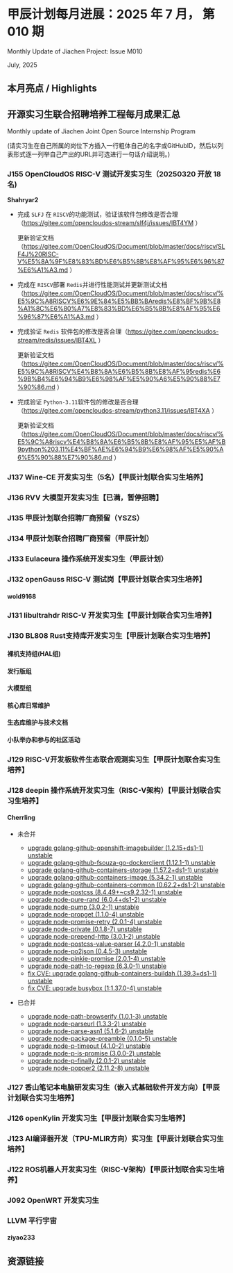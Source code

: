 # 甲辰计划每月进展：2025 年 7 月， 第 010 期

Monthly Update of Jiachen Project: Issue M010

July, 2025

## 本月亮点 / Highlights

## 开源实习生联合招聘培养工程每月成果汇总

Monthly update of Jiachen Joint Open Source Internship Program

(请实习生在自己所属的岗位下方插入一行粗体自己的名字或GitHubID，然后以列表形式逐一列举自己产出的URL并可选进行一句话介绍说明。)

### J155 OpenCloudOS RISC-V 测试开发实习生（20250320 开放 18 名)

**Shahryar2**

- 完成 `SLFJ` 在 `RISCV`的功能测试，验证该软件包修改是否合理 （https://gitee.com/opencloudos-stream/slf4j/issues/IBT4YM ）

  更新验证文档（https://gitee.com/OpenCloudOS/Document/blob/master/docs/riscv/SLF4J%20RISC-V%E5%8A%9F%E8%83%BD%E6%B5%8B%E8%AF%95%E6%96%87%E6%A1%A3.md ）

- 完成在 `RISCV`部署 `Redis`并进行性能测试并更新测试文档（https://gitee.com/OpenCloudOS/Document/blob/master/docs/riscv/%E5%9C%A8RISCV%E6%9E%84%E5%BB%BAredis%E8%BF%9B%E8%A1%8C%E6%80%A7%E8%83%BD%E6%B5%8B%E8%AF%95%E6%96%87%E6%A1%A3.md ）

- 完成验证 `Redis` 软件包的修改是否合理（https://gitee.com/opencloudos-stream/redis/issues/IBT4XL ）

  更新验证文档（https://gitee.com/OpenCloudOS/Document/blob/master/docs/riscv/%E5%9C%A8RISCV%E4%B8%8A%E6%B5%8B%E8%AF%95redis%E6%9B%B4%E6%94%B9%E6%98%AF%E5%90%A6%E5%90%88%E7%90%86.md ）

- 完成验证 `Python-3.11`软件包的修改是否合理（https://gitee.com/opencloudos-stream/python3.11/issues/IBT4XA ）

  更新验证文档（https://gitee.com/OpenCloudOS/Document/blob/master/docs/riscv/%E5%9C%A8riscv%E4%B8%8A%E6%B5%8B%E8%AF%95%E5%AF%B9python%203.11%E4%BF%AE%E6%94%B9%E6%98%AF%E5%90%A6%E5%90%88%E7%90%86.md ）

### J137  Wine-CE 开发实习生（5名）【甲辰计划联合实习生培养】

### J136 RVV 大模型开发实习生【已满，暂停招聘】

### J135 甲辰计划联合招聘厂商预留（YSZS）

### J134 甲辰计划联合招聘厂商预留（甲辰计划）

### J133 Eulaceura 操作系统开发实习生（甲辰计划）

### J132 openGauss RISC-V 测试岗【甲辰计划联合实习生培养】

#### wold9168

### J131 libultrahdr RISC-V 开发实习生【甲辰计划联合实习生培养】

### J130 BL808 Rust支持库开发实习生【甲辰计划联合实习生培养】

#### 裸机支持组(HAL组)

#### 发行版组

#### 大模型组

#### 核心库日常维护

#### 生态库维护与技术文档

#### 小队举办和参与的社区活动

### J129 RISC-V开发板软件生态联合观测实习生【甲辰计划联合实习生培养】

### J128 deepin 操作系统开发实习生（RISC-V架构）【甲辰计划联合实习生培养】

#### Cherrling

* 未合并
  * [upgrade golang-github-openshift-imagebuilder (1.2.15+ds1-1) unstable](https://github.com/deepin-community/golang-github-openshift-imagebuilder/pull/2)
  * [upgrade golang-github-fsouza-go-dockerclient (1.12.1-1) unstable](https://github.com/deepin-community/golang-github-fsouza-go-dockerclient/pull/2)
  * [upgrade golang-github-containers-storage (1.57.2+ds1-1) unstable](https://github.com/deepin-community/golang-github-containers-storage/pull/3)
  * [upgrade golang-github-containers-image (5.34.2-1) unstable](https://github.com/deepin-community/golang-github-containers-image/pull/2)
  * [upgrade golang-github-containers-common (0.62.2+ds1-2) unstable](https://github.com/deepin-community/golang-github-containers-common/pull/3)
  * [upgrade node-postcss (8.4.49+~cs9.2.32-1) unstable](https://github.com/deepin-community/node-postcss/pull/2)
  * [upgrade node-pure-rand (6.0.4+ds1-2) unstable](https://github.com/deepin-community/node-pure-rand/pull/2)
  * [upgrade node-pump (3.0.2-1) unstable](https://github.com/deepin-community/node-pump/pull/2)
  * [upgrade node-propget (1.1.0-4) unstable](https://github.com/deepin-community/node-propget/pull/1)
  * [upgrade node-promise-retry (2.0.1-4) unstable](https://github.com/deepin-community/node-promise-retry/pull/1)
  * [upgrade node-private (0.1.8-7) unstable](https://github.com/deepin-community/node-private/pull/1)
  * [upgrade node-prepend-http (3.0.1-2) unstable](https://github.com/deepin-community/node-prepend-http/pull/1)
  * [upgrade node-postcss-value-parser (4.2.0-1) unstable](https://github.com/deepin-community/node-postcss-value-parser/pull/1)
  * [upgrade node-po2json (0.4.5-3) unstable](https://github.com/deepin-community/node-po2json/pull/1)
  * [upgrade node-pinkie-promise (2.0.1-4) unstable](https://github.com/deepin-community/node-pinkie-promise/pull/1)
  * [upgrade node-path-to-regexp (6.3.0-1) unstable](https://github.com/deepin-community/node-path-to-regexp/pull/2)
  * [fix CVE: upgrade golang-github-containers-buildah (1.39.3+ds1-1) unstable](https://github.com/deepin-community/golang-github-containers-buildah/pull/4)
  * [fix CVE: upgrade busybox (1:1.37.0-4) unstable](https://github.com/deepin-community/busybox/pull/2)

* 已合并
  * [upgrade node-path-browserify (1.0.1-3) unstable](https://github.com/deepin-community/node-path-browserify/pull/1)
  * [upgrade node-parseurl (1.3.3-2) unstable](https://github.com/deepin-community/node-parseurl/pull/1)
  * [upgrade node-parse-asn1 (5.1.6-2) unstable](https://github.com/deepin-community/node-parse-asn1/pull/1)
  * [upgrade node-package-preamble (0.1.0-5) unstable](https://github.com/deepin-community/node-package-preamble/pull/1)
  * [upgrade node-p-timeout (4.1.0-2) unstable](https://github.com/deepin-community/node-p-timeout/pull/1)
  * [upgrade node-p-is-promise (3.0.0-2) unstable](https://github.com/deepin-community/node-p-is-promise/pull/1)
  * [upgrade node-p-finally (2.0.1-2) unstable](https://github.com/deepin-community/node-p-finally/pull/1)
  * [upgrade node-popper2 (2.11.2-8) unstable](https://github.com/deepin-community/node-popper2/pull/1)

### J127 香山笔记本电脑研发实习生（嵌入式基础软件开发方向）【甲辰计划联合实习生培养】

### J126 openKylin 开发实习生【甲辰计划联合实习生培养】

### J123 AI编译器开发（TPU-MLIR方向）实习生【甲辰计划联合实习生培养】

### J122 ROS机器人开发实习生（RISC-V架构）【甲辰计划联合实习生培养】

### J092 OpenWRT 开发实习生

### LLVM 平行宇宙

#### ziyao233

## 资源链接

